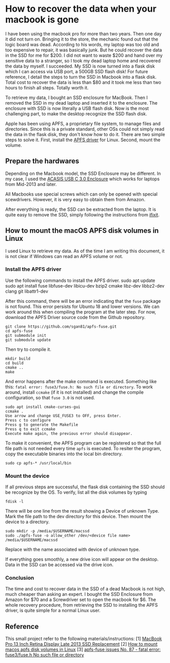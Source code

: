 # How to recover the data when your macbook is gone
I have been using the macbook pro for more than two years. Then one day it did not turn on. Bringing it to the store, the mechanic found out that the logic board was dead. According to his words, my laptop was too old and too expensive to repair, it was basically junk. But he could recover the data in the SSD for me for $200. I did not want to waste $200 and hand over my sensitive data to a stranger, so I took my dead laptop home and recovered the data by myself. I succeeded. My SSD is now turned into a flask disk which I can access via USB port, a 500GB SSD flash disk! For future reference, I detail the steps to turn the SSD in Macbook into a flask disk. Total cost to recover the data is less than $80 and it took me less than two hours to finish all steps. Totally worth it.

To retrieve my data, I bought an SSD enclosure for MacBook. Then I removed the SSD in my dead laptop and inserted it to the enclosure. The enclosure with SSD is now literally a USB flash disk. Now is the most challenging part, to make the desktop recognize the SSD flash disk.

Apple has been using APFS, a proprietary file system, to manage files and directories. Since this is a private standard, other OSs could not simply read the data in the flask disk, they don't know how to do it. There are two simple steps to solve it. First, install the [APFS driver](https://github.com/sgan81/apfs-fuse) for Linux. Second, mount the volume.



## Prepare the hardwares
Depending on the Macbook model, the SSD Enclosure may be different. In my case, I used the [ACASIS USB C 3.0 Enclosure](https://www.amazon.com/gp/product/B08B634C7C/) which works for laptops from Mid-2013 and later.

All Macbooks use special screws which can only be opened with special scewdrivers. However, it is very easy to obtain them from Amazon.

After everything is ready, the SSD can be extracted from the laptop. It is quite easy to remove the SSD, simply following the instructions from [ifixit](https://www.ifixit.com/Guide/MacBook+Pro+13-Inch+Retina+Display+Late+2013+SSD+Replacement/26811).

## How to mount the macOS APFS disk volumes in Linux
I used Linux to retrieve my data. As of the time I am writing this document, it is not clear if Windows can read an APFS volume or not.

### Install the APFS driver
Use the following commands to install the APFS driver.
sudo apt update
sudo apt install fuse libfuse-dev libicu-dev bzip2 cmake libz-dev libbz2-dev clang git libattr1-dev

After this command, there will be an error indicating that the `fuse` package is not found. This error persists for Ubuntu 18 and lower versions. We can work around this when compiling the program at the later step. For now, download the APFS Driver source code from the Github repository.
```
git clone https://github.com/sgan81/apfs-fuse.git
cd apfs-fuse
git submodule init
git submodule update
```
Then try to compile it.
```
mkdir build
cd build
cmake ..
make
```
And error happens after the make command is executed. Something like this: `fatal error: fuse3/fuse.h: No such file or directory`. To work around, install `ccmake` (if it is not installed) and change the compile configuration, so that `fuse 3.0` is not used.
```
sudo apt install cmake-curses-gui
ccmake .
Use arrow and change USE_FUSE3 to OFF, press Enter.
Press c to configure
Press g to generate the Makefile
Press q to exit ccmake
Execute make again, the previous error should disappear.
```


To make it convenient, the APFS program can be registered so that the full file path is not needed every time `apfs` is executed. To resiter the program, copy the executable binaries into the local bin directory.
```
sudo cp apfs-* /usr/local/bin
```

### Mount the device
If all previous steps are successful, the flask disk containing the SSD should be recognize by the OS. To verify, list all the disk volumes by typing
```
fdisk -l
```
There will be one line from the result showing a Device of unknown Type. Mark the file path to the dev directory for this device. Then mount the device to a directory.
```
sudo mkdir -p /media/$USERNAME/macssd
sudo ./apfs-fuse -o allow_other /dev/<device file name> /media/$USERNAME/macssd
```
Replace <device file name> with the name associated with device of unknown type.

If everything goes smoothly, a new drive icon will appear on the desktop. Data in the SSD can be accessed via the drive icon.

### Conclusion
The time and cost to recover data in the SSD of a dead Macbook is not high, much cheaper than asking an expert. I bought the SSD Enclosure from Amazon for $70 and a Screwdriver set to open the macbook for $6. The whole recovery procedure, from retrieving the SSD to installing the APFS driver, is quite simple for a normal Linux user.

## Reference
This small project refer to the following materials/instructions:
[1] [MacBook Pro 13 Inch Retina Display Late 2013 SSD Replacement](https://www.ifixit.com/Guide/MacBook+Pro+13-Inch+Retina+Display+Late+2013+SSD+Replacement/26811)
[2] [How to mount macos apfs disk volumes in Linux](https://linuxnewbieguide.org/how-to-mount-macos-apfs-disk-volumes-in-linux/)
[3] [apfs-fuse issues No. 87 - fatal error: fuse3/fuse.h No such file or directory
](https://github.com/sgan81/apfs-fuse/issues/87)
